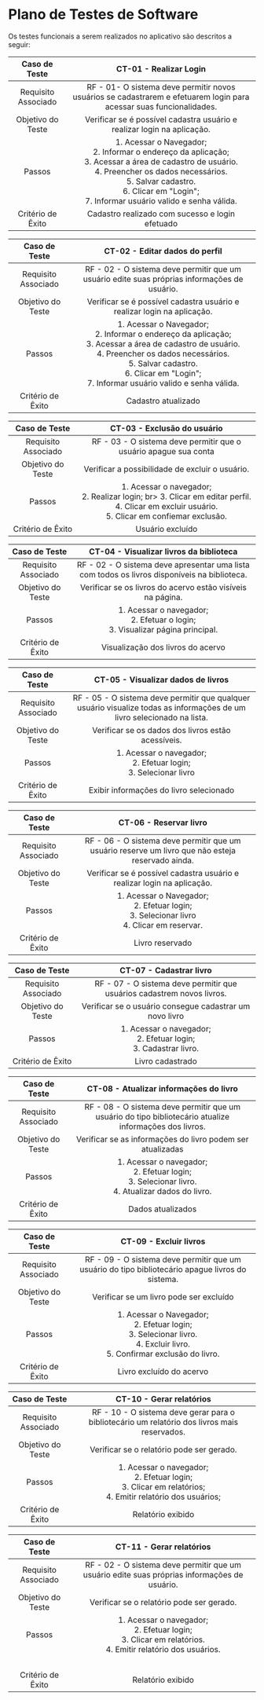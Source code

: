 # Plano de Testes de Software
Os testes funcionais a serem realizados no aplicativo são descritos a seguir:

| **Caso de Teste** 	| **CT-01 - Realizar Login** 	|
|:---:	|:---:	|
|	Requisito Associado 	| RF - 01- O sistema deve permitir novos usuários se cadastrarem e efetuarem login para acessar suas funcionalidades. |
| Objetivo do Teste 	| Verificar se é possível cadastra usuário e realizar login na aplicação. |
| Passos 	| 1. Acessar o Navegador; <br> 2. Informar o endereço da aplicação;<br> 3. Acessar a área de cadastro de usuário. <br> 4. Preencher os dados necessários.  <br>  5. Salvar cadastro. <br> 6. Clicar em "Login"; <br>  7. Informar usuário valido e senha válida. <br> |
|Critério de Êxito | Cadastro realizado com sucesso e login efetuado


| **Caso de Teste** 	| CT-02 - Editar dados do perfil 	|
|:---:	|:---:	|
|	Requisito Associado 	| RF - 02 - O sistema deve permitir que um usuário edite suas próprias informações de usuário. |
| Objetivo do Teste 	| Verificar se é possível cadastra usuário e realizar login na aplicação. |
| Passos 	| 1. Acessar o Navegador; <br> 2. Informar o endereço da aplicação;<br> 3. Acessar a área de cadastro de usuário. <br> 4. Preencher os dados necessários.  <br>  5. Salvar cadastro. <br> 6. Clicar em "Login"; <br>  7. Informar usuário valido e senha válida. <br> |
|Critério de Êxito | Cadastro atualizado |


| **Caso de Teste** 	| CT-03 - Exclusão do usuário 	|
|:---:	|:---:	|
|	Requisito Associado 	| RF - 03 - O sistema deve permitir que o usuário apague sua conta |
| Objetivo do Teste 	| Verificar a possibilidade de excluir o usuário. |
| Passos 	| 1. Acessar o navegador; <br> 2. Realizar login; br> 3. Clicar em editar perfil. <br> 4. Clicar em excluir usuário.  <br>  5. Clicar em confiemar exclusão. <br> |
|Critério de Êxito | Usuário excluído|


| **Caso de Teste** 	| CT-04 - Visualizar livros da biblioteca 	|
|:---:	|:---:	|
|	Requisito Associado 	| RF - 02 - O sistema deve apresentar uma lista com todos os livros disponíveis na biblioteca. |
| Objetivo do Teste 	| Verificar se os livros do acervo estão visíveis na página. |
| Passos 	| 1. Acessar o navegador; <br> 2. Efetuar o login; <br> 3. Visualizar página principal. <br> |
|Critério de Êxito | Visualização dos livros do acervo |


| **Caso de Teste** 	| CT-05 - Visualizar dados de livros 	|
|:---:	|:---:	|
|	Requisito Associado 	| RF - 05 - O sistema deve permitir que qualquer usuário visualize todas as informações de um livro selecionado na lista.|
| Objetivo do Teste 	| Verificar se os dados dos livros estão acessíveis. |
| Passos 	| 1. Acessar o navegador; <br> 2. Efetuar login; <br> 3. Selecionar livro <br>  |
|Critério de Êxito | Exibir informações do livro selecionado |


| **Caso de Teste** 	| CT-06 - Reservar livro 	|
|:---:	|:---:	|
|	Requisito Associado 	| RF - 06 - O sistema deve permitir que um usuário reserve um livro que não esteja reservado ainda. |
| Objetivo do Teste 	| Verificar se é possível cadastra usuário e realizar login na aplicação. |
| Passos 	| 1. Acessar o Navegador; <br> 2. Efetuar login; <br> 3. Selecionar livro <br> 4. Clicar em reservar. <br> |
|Critério de Êxito | Livro reservado |


| **Caso de Teste** 	| CT-07 - Cadastrar livro 	|
|:---:	|:---:	|
|	Requisito Associado 	| RF - 07 - O sistema deve permitir que usuários cadastrem novos livros.|
| Objetivo do Teste 	| Verificar se o usuário consegue cadastrar um novo livro |
| Passos 	| 1. Acessar o navegador; <br> 2. Efetuar login; <br> 3. Cadastrar livro. <br> |
|Critério de Êxito | Livro cadastrado |


| **Caso de Teste** 	| CT-08 - Atualizar informações do livro 	|
|:---:	|:---:	|
|	Requisito Associado 	| RF - 08 - O sistema deve permitir que um usuário do tipo bibliotecário atualize informações dos livros. |
| Objetivo do Teste 	| Verificar se as informações do livro podem ser atualizadas |
| Passos 	| 1. Acessar o navegador; <br> 2. Efetuar login; <br> 3. Selecionar livro. <br> 4. Atualizar dados do livro. <br> |
|Critério de Êxito | Dados atualizados |


| **Caso de Teste** 	| CT-09 - Excluir livros 	|
|:---:	|:---:	|
|	Requisito Associado 	| RF - 09 - O sistema deve permitir que um usuário do tipo bibliotecário apague livros do sistema. |
| Objetivo do Teste 	| Verificar se um livro pode ser excluído |
| Passos 	| 1. Acessar o Navegador; <br> 2. Efetuar login; <br> 3. Selecionar livro. <br> 4. Excluir livro.  <br>  5. Confirmar exclusão do livro. <br> |
|Critério de Êxito | Livro excluído do acervo |


| **Caso de Teste** 	| CT-10 - Gerar relatórios 	|
|:---:	|:---:	|
|	Requisito Associado 	| RF - 10 - O sistema deve gerar para o bibliotecário um relatório dos livros mais reservados. |
| Objetivo do Teste 	| Verificar se o relatório pode ser gerado. |
| Passos 	| 1. Acessar o navegador; <br> 2. Efetuar login; <br> 3. Clicar em relatórios; <br> 4. Emitir relatório dos usuários; <br> |
|Critério de Êxito | Relatório exibido


| **Caso de Teste** 	| CT-11 - Gerar relatórios 	|
|:---:	|:---:	|
|	Requisito Associado 	| RF - 02 - O sistema deve permitir que um usuário edite suas próprias informações de usuário. |
| Objetivo do Teste 	| Verificar se o relatório pode ser gerado. |
| Passos 	| 1. Acessar o navegador; <br> 2. Efetuar login;<br> 3. Clicar em relatórios. <br> 4. Emitir relatório dos usuários.
  <br> |
|Critério de Êxito | Relatório exibido|







